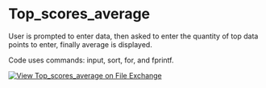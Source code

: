 # Top_scores_average
User is prompted to enter data, then asked to enter the quantity of top data points to enter, finally average is displayed.

Code uses commands: input, sort, for, and fprintf.

[![View Top_scores_average on File Exchange](https://www.mathworks.com/matlabcentral/images/matlab-file-exchange.svg)](https://www.mathworks.com/matlabcentral/fileexchange/87934-top_scores_average)

